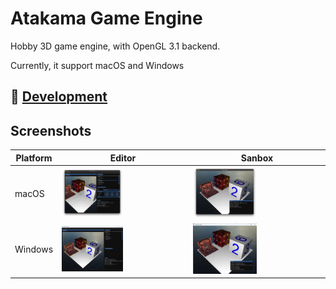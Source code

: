 # Atakama Game Engine

Hobby 3D game engine, with OpenGL 3.1 backend.

Currently, it support macOS and Windows

## :construction: [Development](docs/development.md)

## Screenshots

| Platform | Editor  | Sanbox |
| ------------- | ------------- | ------------- |
| macOS | <img src="docs/assets/Atakama%20Editor.png" width="50%" /> | <img src="docs/assets/Atakama%20Sandbox.png" width="50%" /> |
| Windows | <img src="docs/assets/Atakama%20Editor%20Win.png" width="50%" /> | <img src="docs/assets/Atakama%20Sandbox%20Win.png" width="50%" /> |